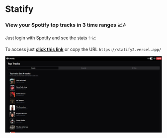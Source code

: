 # Statify

### View your Spotify top tracks in 3 time ranges 📈🎶

Just login with Spotify and see the stats ✨📈

To access just **<a href="https://statify2.vercel.app">click this link</a>** or copy the URL `https://statify2.vercel.app/`

<img src="./src/assets/example.png" />
